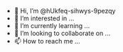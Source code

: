 - 👋 Hi, I’m @hUkfeq-sihwys-9pezqy
- 👀 I’m interested in ...
- 🌱 I’m currently learning ...
- 💞️ I’m looking to collaborate on ...
- 📫 How to reach me ...

<!---
hUkfeq-sihwys-9pezqy/hUkfeq-sihwys-9pezqy is a ✨ special ✨ repository because its `README.md` (this file) appears on your GitHub profile.
You can click the Preview link to take a look at your changes.
--->
